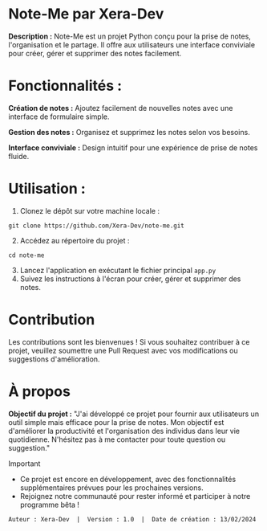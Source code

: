 # Note-Me par Xera-Dev

**Description :** Note-Me est un projet Python conçu pour la prise de notes, l'organisation et le partage. Il offre aux utilisateurs une interface conviviale pour créer, gérer et supprimer des notes facilement.

# Fonctionnalités :

**Création de notes :** Ajoutez facilement de nouvelles notes avec une interface de formulaire simple.

**Gestion des notes :** Organisez et supprimez les notes selon vos besoins.

**Interface conviviale :** Design intuitif pour une expérience de prise de notes fluide.

# Utilisation :

1. Clonez le dépôt sur votre machine locale :
  ```
  git clone https://github.com/Xera-Dev/note-me.git
  ```
2. Accédez au répertoire du projet :
  ```
  cd note-me
  ```
3. Lancez l'application en exécutant le fichier principal `app.py`
4. Suivez les instructions à l'écran pour créer, gérer et supprimer des notes.

# Contribution

Les contributions sont les bienvenues ! Si vous souhaitez contribuer à ce projet, veuillez soumettre une Pull Request avec vos modifications ou suggestions d'amélioration.

# À propos

**Objectif du projet :**
"J'ai développé ce projet pour fournir aux utilisateurs un outil simple mais efficace pour la prise de notes. Mon objectif est d'améliorer la productivité et l'organisation des individus dans leur vie quotidienne. N'hésitez pas à me contacter pour toute question ou suggestion."

> [!IMPORTANT]
> - Ce projet est encore en développement, avec des fonctionnalités supplémentaires prévues pour les prochaines versions.
> - Rejoignez notre communauté pour rester informé et participer à notre programme bêta !

```Auteur : Xera-Dev  |  Version : 1.0  |  Date de création : 13/02/2024```
